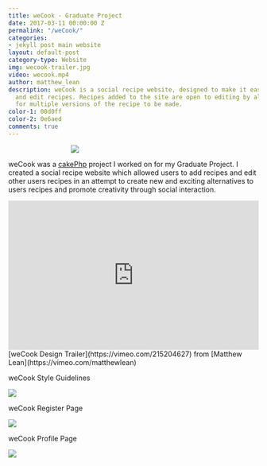 ```yaml
---
title: weCook - Graduate Project
date: 2017-03-11 00:00:00 Z
permalink: "/weCook/"
categories:
- jekyll post main website
layout: default-post
category-type: Website
img: wecook-trailer.jpg
video: wecook.mp4
author: matthew_lean
description: weCook is a social recipe website, designed to make it easy to follow
  and edit recipes. Recipes added to the site are open to editing by all users, allowing
  for multiple versions of the recipe to be made.
color-1: 00d0ff
color-2: 0e6aed
comments: true
---
```


<!-- <iframe src="https://player.vimeo.com/video/215204627" width="100%" height="auto" frameborder="0" webkitallowfullscreen mozallowfullscreen allowfullscreen></iframe> -->

<div href="#" data-featherlight="{{ site.url }}/assets/site-post/weCook-logo.png" class="img" style="margin:0 auto; width:50%;" alt="weCook logo"><img src="{{ site.url }}/assets/site-post/weCook-logo.png"></div>

weCook was a [cakePhp](https://cakephp.org/) project I worked on for my Graduate Project. I created a social recipe website which allowed users to add recipes and edit other users recipes in an attempt to create new and exciting alternatives to users recipes and promote creativity through social interaction.

<iframe src="https://player.vimeo.com/video/215204627?color=0e6aed&title=0&byline=0&portrait=0" width="100%" height="300" frameborder="0" webkitallowfullscreen mozallowfullscreen allowfullscreen></iframe>
[weCook Design Trailer](https://vimeo.com/215204627) from
[Matthew Lean](https://vimeo.com/matthewlean)


weCook Style Guidelines
<div href="#" data-featherlight="{{ site.url }}/assets/site-post/wecook-brand-styleguide.jpg" class="img" alt="weCook style brand guideline"><img src="{{ site.url }}/assets/site-post/wecook-brand-styleguide.jpg"></div>

weCook Register Page
<div href="#" data-featherlight="{{ site.url }}/assets/site-post/wecook-register-page.jpg" class="img" alt="weCook register page"><img src="{{ site.url }}/assets/site-post/wecook-register-page.jpg"></div>

weCook Profile Page
<div href="#" data-featherlight="{{ site.url }}/assets/site-post/wecook-profile-page.jpg" class="img" alt="weCook profile page"><img src="{{ site.url }}/assets/site-post/wecook-profile-page.jpg"></div>
